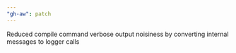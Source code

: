```yaml
---
"gh-aw": patch
---
```


Reduced compile command verbose output noisiness by converting internal messages to logger calls
